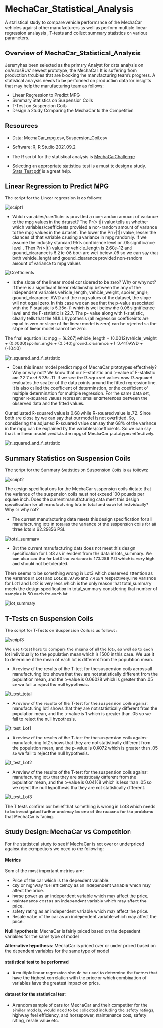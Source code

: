 # MechaCar_Statistical_Analysis
A statistical study to compare vehicle performance of the MechaCar vehicles against other manufacturers as well as perform multiple linear regression analaysis , T-tests and collect summary statistics on various  parameters.

## Overview of MechaCar_Statistical_Analysis
Jeremyhas been selected as the primary Analyst for data analysis on onAutosRUs’ newest prototype, the MechaCar. It is suffering from production troubles that are blocking the manufacturing team’s progress. A statistical analysis needs to be performed on production data for insights that may help the manufacturing team as follows:
* Linear Regression to Predict MPG
* Summary Statistics on Suspension Coils
* T-Test on Suspension Coils
*  Design a Study Comparing the MechaCar to the Competition

## Resources
* Data: MechaCar_mpg.csv, Suspension_Coil.csv
* Software: R, R Studio 2021.09.2

* The R script for the statistical analysis is [MechaCarChallenge](https://github.com/sucharita1/MechaCar_Statistical_Analysis/blob/20e250a96b8f11592c8e391f0280090e30073502/MechaCarChallenge.R)

* Selecting an appropriate statistical test is a must to design a study. [Stats_Test.pdf]() is a great help.

## Linear Regression to Predict MPG
The script for the Linear regression is as follows:

![script1](https://github.com/sucharita1/MechaCar_Statistical_Analysis/blob/20e250a96b8f11592c8e391f0280090e30073502/Resources/images/script1.png?raw=true)

* Which variables/coefficients provided a non-random amount of variance to the mpg values in the dataset?
The Pr(>|t|)  value tells us whether which variables/coefficients provided a non-random amount of variance to the mpg values in the dataset. The lower the Pr(>|t|) value, lesser the chances of that variable causing a variance in mpg randomly. If we assume the industry standard 95% confidence level or .05 significance level . Then Pr(>|t|) value for vehicle_length is 2.60e-12 and ground_clearance is 5.21e-08 both are well below .05 so we can say that both vehicle_lenght and ground_clearance provided non-random amount of variance to mpg values.

![Coefficients](https://github.com/sucharita1/MechaCar_Statistical_Analysis/blob/20e250a96b8f11592c8e391f0280090e30073502/Resources/images/Coefficients.png?raw=true)

* Is the slope of the linear model considered to be zero? Why or why not?
If there is a significant linear relationship between the any of the independent variables vehicle_length, vehicle_weight, spoiler_angle, ground_clearance, AWD and the mpg values of the dataset, the slope will not equal zero. In this case we can see that the p-value associated with the F-statistic is 5.35e-11 which is well below the 0.05 significance level and the F-statistic is 22.7.  The p- value along with f-statistic, clearly tells that the NULL hypothesis (all regression coefficeints are equal to zero or slope of the linear model is zero) can be rejected so the slope of linear model cannot be zero.

The final equation is:
mpg = (6.267)vehicle_length + (0.0012)vehicle_weight + (0.0688)spoiler_angle + (3.546)ground_clearance + (-3.411)AWD + (-104.0)

![r_squared_and_f_statistic](https://github.com/sucharita1/MechaCar_Statistical_Analysis/blob/20e250a96b8f11592c8e391f0280090e30073502/Resources/images/r_squared_and_f_statistic.png?raw=true)

* Does this linear model predict mpg of MechaCar prototypes effectively? Why or why not?
We know that our F-statistic and p-value of F-statistic are 22.7 and 5.35e-11. If we see the R-squared values now. R-squared evaluates the scatter of the data points around the fitted regression line. It is also called the coefficient of determination, or the coefficient of multiple determination for multiple regression. For the same data set, higher R-squared values represent smaller differences between the observed data and the fitted values.

Our adjusted R-squared value is 0.68 while R-squared value is .72. Since both are close by we can say that our model is not overfitted. So, considering the adjusted R-squared value can say that 68% of the variance in the mpg can be explained by the variables/coefficients. So we can say that the linear model predicts the mpg of MechaCar prototypes effectively.

![r_squared_and_f_statistic](https://github.com/sucharita1/MechaCar_Statistical_Analysis/blob/20e250a96b8f11592c8e391f0280090e30073502/Resources/images/r_squared_and_f_statistic.png?raw=true)

## Summary Statistics on Suspension Coils
The script for the Summary Statistics on Suspension Coils is as follows:

![script2](https://github.com/sucharita1/MechaCar_Statistical_Analysis/blob/20e250a96b8f11592c8e391f0280090e30073502/Resources/images/script2.png?raw=true)

The design specifications for the MechaCar suspension coils dictate that the variance of the suspension coils must not exceed 100 pounds per square inch. Does the current manufacturing data meet this design specification for all manufacturing lots in total and each lot individually? Why or why not?

* The current manufacturing data meets this design specification for all manufacturing lots in total as the variance of the suspension coils for all three lots is 62.29356 PSI.

![total_summary](https://github.com/sucharita1/MechaCar_Statistical_Analysis/blob/20e250a96b8f11592c8e391f0280090e30073502/Resources/images/total_summary.png?raw=true)

* But the current manufacturing data does not meet this design specification for Lot3 as in evident from the data in lots_summary. We can also see the for Lot3 the variance is 170.286 PSI which is very high and should not be tolerated. 

There seems to be something wrong in Lot3 which derserved attention as the variance in Lot1 and Lot2 is .9796 and 7.4694 respectively.The variance for Lot1 and Lot2 is very less which is the only reason that total_summary meets the design specification in total_summary considering that number of samples is 50 each for each lot.

![lot_summary](https://github.com/sucharita1/MechaCar_Statistical_Analysis/blob/20e250a96b8f11592c8e391f0280090e30073502/Resources/images/lot_summary.png?raw=true)

## T-Tests on Suspension Coils
The script for T-Tests on Suspension Coils is as follows:

![script3](https://github.com/sucharita1/MechaCar_Statistical_Analysis/blob/20e250a96b8f11592c8e391f0280090e30073502/Resources/images/script3.png?raw=true)

We use t-test here to compare the means of all the lots, as well as to each lot individually to the population mean which is 1500 in this case. We use it to determine if the mean of each lot is different from the population mean. 

* A review of the results of the T-test for the suspension coils across all manufacturing lots shows that they are not statistically different from the population mean, and the p-value is 0.06028 which is greater than .05 so we fail to reject the null hypothesis.

![t_test_total](https://github.com/sucharita1/MechaCar_Statistical_Analysis/blob/20e250a96b8f11592c8e391f0280090e30073502/Resources/images/t_test_total.png?raw=true)

* A review of the results of the T-test for the suspension coils against  manufacturing lot1 shows that they are not statistically different from the population mean, and the p-value is 1 which is greater than .05 so we fail to reject the null hypothesis.

![t_test_Lot1](https://github.com/sucharita1/MechaCar_Statistical_Analysis/blob/20e250a96b8f11592c8e391f0280090e30073502/Resources/images/t_test_Lot1.png?raw=true)

* A review of the results of the T-test for the suspension coils against  manufacturing lot2 shows that they are not statistically different from the population mean, and the p-value is 0.6072 which is greater than .05 so we fail to reject the null hypothesis.

![t_test_Lot2](https://github.com/sucharita1/MechaCar_Statistical_Analysis/blob/20e250a96b8f11592c8e391f0280090e30073502/Resources/images/t_test_Lot2.png?raw=true)

* A review of the results of the T-test for the suspension coils against  manufacturing lot3 that they are  statistically different from the population mean, and the p-value is 0.04168 which is less than .05 so we reject the null hypothesis tha they are not statistically different.

![t_test_Lot3](https://github.com/sucharita1/MechaCar_Statistical_Analysis/blob/20e250a96b8f11592c8e391f0280090e30073502/Resources/images/t_test_Lot3.png?raw=true)

The T tests confirm our belief that something is wrong in Lot3 which needs to be investigated further and may be one of the reasons for the problems that MechaCar is facing.

## Study Design: MechaCar vs Competition
For the statistical study to see if MechaCar is not over or underpriced against the competitors we need to the following:

#### Metrics
Som of the most important metrics are :
* Price of the car which is the dependent variable.
* city or highway fuel efficiency as an independent variable which may affect the price. 
* horse power as an independent variable which may affect the price. 
* maintenance cost as an independent variable which may affect the price. 
* safety rating as an independent variable which may affect the price. 
* Resale value of the car as an independent variable which may affect the price. 

**Null hypothesis**: MechaCar is fairly priced based on the dependent variables for the same type of model

**Alternative hypothesis**: MechaCar is priced over or under priced based on the dependent variables for the same type of model

#### statistical test to be performed
* A multiple linear regression should be used to determine the factors that have the highest correlation with the price or which combination of variables have the greatest impact on price. 

#### dataset for the statistical test
* A random sample of cars for MechaCar and their competitor for the similar models, would need to be collected including the safety ratings, highway fuel efficiency, and horsepower, maintenance cost, safety rating, resale value etc.
